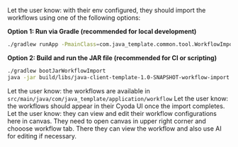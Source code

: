 Let the user know: with their env configured, they should import the workflows using one of the following options:

**Option 1: Run via Gradle (recommended for local development)**
```bash
./gradlew runApp -PmainClass=com.java_template.common.tool.WorkflowImportTool
```

**Option 2: Build and run the JAR file (recommended for CI or scripting)**
```bash
./gradlew bootJarWorkflowImport
java -jar build/libs/java-client-template-1.0-SNAPSHOT-workflow-import.jar
```
Let the user know: the workflows are available in `src/main/java/com/java_template/application/workflow`
Let the user know: the workflows should appear in their Cyoda UI once the import completes.
Let the user know: they can view and edit their workflow configurations here in canvas. They need to open canvas in upper right corner and chooose workflow tab. There they can view the workflow and also use AI for editing if necessary.